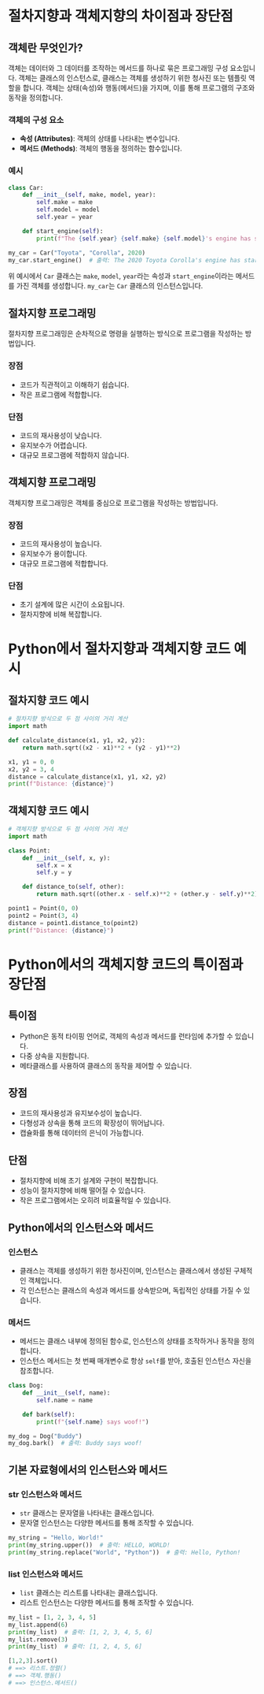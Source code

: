# 절차지향과 객체지향의 차이점과 장단점

## 객체란 무엇인가?
객체는 데이터와 그 데이터를 조작하는 메서드를 하나로 묶은 프로그래밍 구성 요소입니다. 객체는 클래스의 인스턴스로, 클래스는 객체를 생성하기 위한 청사진 또는 템플릿 역할을 합니다. 객체는 상태(속성)와 행동(메서드)을 가지며, 이를 통해 프로그램의 구조와 동작을 정의합니다.

### 객체의 구성 요소
- **속성 (Attributes)**: 객체의 상태를 나타내는 변수입니다.
- **메서드 (Methods)**: 객체의 행동을 정의하는 함수입니다.

### 예시
```python
class Car:
    def __init__(self, make, model, year):
        self.make = make
        self.model = model
        self.year = year

    def start_engine(self):
        print(f"The {self.year} {self.make} {self.model}'s engine has started.")

my_car = Car("Toyota", "Corolla", 2020)
my_car.start_engine()  # 출력: The 2020 Toyota Corolla's engine has started.
```
위 예시에서 `Car` 클래스는 `make`, `model`, `year`라는 속성과 `start_engine`이라는 메서드를 가진 객체를 생성합니다. `my_car`는 `Car` 클래스의 인스턴스입니다.

## 절차지향 프로그래밍
절차지향 프로그래밍은 순차적으로 명령을 실행하는 방식으로 프로그램을 작성하는 방법입니다.

### 장점
- 코드가 직관적이고 이해하기 쉽습니다.
- 작은 프로그램에 적합합니다.

### 단점
- 코드의 재사용성이 낮습니다.
- 유지보수가 어렵습니다.
- 대규모 프로그램에 적합하지 않습니다.

## 객체지향 프로그래밍
객체지향 프로그래밍은 객체를 중심으로 프로그램을 작성하는 방법입니다.

### 장점
- 코드의 재사용성이 높습니다.
- 유지보수가 용이합니다.
- 대규모 프로그램에 적합합니다.

### 단점
- 초기 설계에 많은 시간이 소요됩니다.
- 절차지향에 비해 복잡합니다.

# Python에서 절차지향과 객체지향 코드 예시

## 절차지향 코드 예시
```python
# 절차지향 방식으로 두 점 사이의 거리 계산
import math

def calculate_distance(x1, y1, x2, y2):
    return math.sqrt((x2 - x1)**2 + (y2 - y1)**2)

x1, y1 = 0, 0
x2, y2 = 3, 4
distance = calculate_distance(x1, y1, x2, y2)
print(f"Distance: {distance}")
```

## 객체지향 코드 예시
```python
# 객체지향 방식으로 두 점 사이의 거리 계산
import math

class Point:
    def __init__(self, x, y):
        self.x = x
        self.y = y

    def distance_to(self, other):
        return math.sqrt((other.x - self.x)**2 + (other.y - self.y)**2)

point1 = Point(0, 0)
point2 = Point(3, 4)
distance = point1.distance_to(point2)
print(f"Distance: {distance}")
```

# Python에서의 객체지향 코드의 특이점과 장단점

## 특이점
- Python은 동적 타이핑 언어로, 객체의 속성과 메서드를 런타임에 추가할 수 있습니다.
- 다중 상속을 지원합니다.
- 메타클래스를 사용하여 클래스의 동작을 제어할 수 있습니다.

## 장점
- 코드의 재사용성과 유지보수성이 높습니다.
- 다형성과 상속을 통해 코드의 확장성이 뛰어납니다.
- 캡슐화를 통해 데이터의 은닉이 가능합니다.

## 단점
- 절차지향에 비해 초기 설계와 구현이 복잡합니다.
- 성능이 절차지향에 비해 떨어질 수 있습니다.
- 작은 프로그램에서는 오히려 비효율적일 수 있습니다.

## Python에서의 인스턴스와 메서드

### 인스턴스
- 클래스는 객체를 생성하기 위한 청사진이며, 인스턴스는 클래스에서 생성된 구체적인 객체입니다.
- 각 인스턴스는 클래스의 속성과 메서드를 상속받으며, 독립적인 상태를 가질 수 있습니다.

### 메서드
- 메서드는 클래스 내부에 정의된 함수로, 인스턴스의 상태를 조작하거나 동작을 정의합니다.
- 인스턴스 메서드는 첫 번째 매개변수로 항상 `self`를 받아, 호출된 인스턴스 자신을 참조합니다.

```python
class Dog:
    def __init__(self, name):
        self.name = name

    def bark(self):
        print(f"{self.name} says woof!")

my_dog = Dog("Buddy")
my_dog.bark()  # 출력: Buddy says woof!
```

## 기본 자료형에서의 인스턴스와 메서드

### str 인스턴스와 메서드
- `str` 클래스는 문자열을 나타내는 클래스입니다.
- 문자열 인스턴스는 다양한 메서드를 통해 조작할 수 있습니다.

```python
my_string = "Hello, World!"
print(my_string.upper())  # 출력: HELLO, WORLD!
print(my_string.replace("World", "Python"))  # 출력: Hello, Python!
```

### list 인스턴스와 메서드
- `list` 클래스는 리스트를 나타내는 클래스입니다.
- 리스트 인스턴스는 다양한 메서드를 통해 조작할 수 있습니다.

```python
my_list = [1, 2, 3, 4, 5]
my_list.append(6)
print(my_list)  # 출력: [1, 2, 3, 4, 5, 6]
my_list.remove(3)
print(my_list)  # 출력: [1, 2, 4, 5, 6]

[1,2,3].sort()
# ==> 리스트.정렬()
# ==> 객체.행동()
# ==> 인스턴스.메서드()
```
